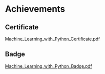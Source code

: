 

# Achievements
## Certificate
[Machine_Learning_with_Python_Certificate.pdf](https://prod-files-secure.s3.us-west-2.amazonaws.com/03e82b26-cccb-4906-bb56-adabcbdc0655/0f35a87e-0c16-48ac-af62-4e4cc34c6a19/Machine_Learning_with_Python_Certificate.pdf?X-Amz-Algorithm=AWS4-HMAC-SHA256&X-Amz-Content-Sha256=UNSIGNED-PAYLOAD&X-Amz-Credential=ASIAZI2LB4664A6CXQIW%2F20250202%2Fus-west-2%2Fs3%2Faws4_request&X-Amz-Date=20250202T181846Z&X-Amz-Expires=3600&X-Amz-Security-Token=IQoJb3JpZ2luX2VjEOr%2F%2F%2F%2F%2F%2F%2F%2F%2F%2FwEaCXVzLXdlc3QtMiJHMEUCIQDyehMVwGm8SmQk6jAwdax3MoDk8%2FC%2Fm17xD9dYDypf5AIgPNE4VuQtzzpKiOSXd2xNsxEg6oK6TeUkpVZ6%2F%2BcR1d8qiAQI8%2F%2F%2F%2F%2F%2F%2F%2F%2F%2F%2FARAAGgw2Mzc0MjMxODM4MDUiDOc9x%2BSD1ecQ3jlNQSrcA%2BloRc8dNN2KxtglOSfe7n%2FGgVB97z5VamqL4JzKmezueLF%2FyWV2LwWMpF2hL155Lbiu%2Fyt2pAmSRVJy2ofXpqeWIEUMu0VCkBgb5aOlwg4IpvLrJGyxaceGuJvMT6cEHkPUBfAwaLqMhUe%2FFfajhHirFn1Ph6u%2Byo0blr8hYodUqBqKZOfCih%2BsND%2BNPhIDdm7j5fsaFPUF9XeIj0rizZ2NeZiGme9se78tzGqSeLFGeRI16QZMfuV2GBiDwFBPBKnhgkRcuox92NaNCV1p%2BYd6lhm%2Ff5sEn7x%2FnGTPMN0VfuZf9R4udbMEUlfRptNMHs0BZnp%2BSmIVrOReAQKtN49QBxGMFVSrYFUCiAzxQ9TcV6ALDjKytAc7lJm2CWkoQ%2F552%2BdYoVbV%2FJcE5xxCvuk0PGD%2BvCa%2BGwkweq5NEImQWEfyqa9cnUv9PrVGn%2FJw7e91%2FvQBdQ1BzJQSHfyUD46qvavgK6lSV9AoKJ2D5M1aPP0NCvoKsUPJXET8lbMd4MtAU5UZIWRZdqTT1zOBDUrkkznEWe0SVqHUoMmpi1OfKlOjacaCfiIyObP%2B1ogEfhBAFk6eKE5AhVKxV1RRQowNNdNXgCHwF%2BlTUcH%2BTcgUZmcqOUkLpRj%2FbdrFMNLe%2FrwGOqUB5VPKpmppwq48a2hgwKooSEqSa3KAleRVu0p3ojSeUhJ4ArVDDQLHZECfdy2jSu9kd5V2QATT2hy2kkvhernIS4rB9ED2%2Fr70YaIQck5J0hAvR7YUFcCuiaGo8e%2BChVI7ZOy4ORsBEdGJqbSTx70MISBuzHD1%2FOKpJS81L92CbJnIyi%2FVzHlmWpSMOPwiqBQiTh4cmlJaei%2B2Us4ISR4f50OycqZ1&X-Amz-Signature=b638713b3fbfcaeb4d4bc149d6f213a68492b9ac52b102b2f267de7846354dcd&X-Amz-SignedHeaders=host&x-id=GetObject)
## Badge
[Machine_Learning_with_Python_Badge.pdf](https://prod-files-secure.s3.us-west-2.amazonaws.com/03e82b26-cccb-4906-bb56-adabcbdc0655/ff622a22-73d6-44e3-9c7b-e89a8e61b7aa/Machine_Learning_with_Python_Badge.pdf?X-Amz-Algorithm=AWS4-HMAC-SHA256&X-Amz-Content-Sha256=UNSIGNED-PAYLOAD&X-Amz-Credential=ASIAZI2LB4664A6CXQIW%2F20250202%2Fus-west-2%2Fs3%2Faws4_request&X-Amz-Date=20250202T181846Z&X-Amz-Expires=3600&X-Amz-Security-Token=IQoJb3JpZ2luX2VjEOr%2F%2F%2F%2F%2F%2F%2F%2F%2F%2FwEaCXVzLXdlc3QtMiJHMEUCIQDyehMVwGm8SmQk6jAwdax3MoDk8%2FC%2Fm17xD9dYDypf5AIgPNE4VuQtzzpKiOSXd2xNsxEg6oK6TeUkpVZ6%2F%2BcR1d8qiAQI8%2F%2F%2F%2F%2F%2F%2F%2F%2F%2F%2FARAAGgw2Mzc0MjMxODM4MDUiDOc9x%2BSD1ecQ3jlNQSrcA%2BloRc8dNN2KxtglOSfe7n%2FGgVB97z5VamqL4JzKmezueLF%2FyWV2LwWMpF2hL155Lbiu%2Fyt2pAmSRVJy2ofXpqeWIEUMu0VCkBgb5aOlwg4IpvLrJGyxaceGuJvMT6cEHkPUBfAwaLqMhUe%2FFfajhHirFn1Ph6u%2Byo0blr8hYodUqBqKZOfCih%2BsND%2BNPhIDdm7j5fsaFPUF9XeIj0rizZ2NeZiGme9se78tzGqSeLFGeRI16QZMfuV2GBiDwFBPBKnhgkRcuox92NaNCV1p%2BYd6lhm%2Ff5sEn7x%2FnGTPMN0VfuZf9R4udbMEUlfRptNMHs0BZnp%2BSmIVrOReAQKtN49QBxGMFVSrYFUCiAzxQ9TcV6ALDjKytAc7lJm2CWkoQ%2F552%2BdYoVbV%2FJcE5xxCvuk0PGD%2BvCa%2BGwkweq5NEImQWEfyqa9cnUv9PrVGn%2FJw7e91%2FvQBdQ1BzJQSHfyUD46qvavgK6lSV9AoKJ2D5M1aPP0NCvoKsUPJXET8lbMd4MtAU5UZIWRZdqTT1zOBDUrkkznEWe0SVqHUoMmpi1OfKlOjacaCfiIyObP%2B1ogEfhBAFk6eKE5AhVKxV1RRQowNNdNXgCHwF%2BlTUcH%2BTcgUZmcqOUkLpRj%2FbdrFMNLe%2FrwGOqUB5VPKpmppwq48a2hgwKooSEqSa3KAleRVu0p3ojSeUhJ4ArVDDQLHZECfdy2jSu9kd5V2QATT2hy2kkvhernIS4rB9ED2%2Fr70YaIQck5J0hAvR7YUFcCuiaGo8e%2BChVI7ZOy4ORsBEdGJqbSTx70MISBuzHD1%2FOKpJS81L92CbJnIyi%2FVzHlmWpSMOPwiqBQiTh4cmlJaei%2B2Us4ISR4f50OycqZ1&X-Amz-Signature=f1b26a9f849bda33a19661a16cafbf48303acf0c05b0fbf4fd968a83c1129c6f&X-Amz-SignedHeaders=host&x-id=GetObject)
